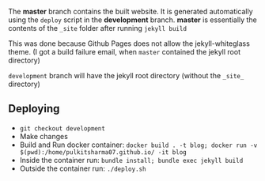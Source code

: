 The **master** branch contains the built website. It is generated automatically using the `deploy` script in the **development** branch.
**master** is essentially the contents of the `_site` folder after running `jekyll build`

This was done because Github Pages does not allow the jekyll-whiteglass theme. (I got a build failure email, when `master` contained the jekyll root directory)

`development` branch will have the jekyll root directory (without the `_site_` directory)

## Deploying
* `git checkout development`
* Make changes
* Build and Run docker container: `docker build . -t blog; docker run -v $(pwd):/home/pulkitsharma07.github.io/ -it blog`
* Inside the container run: `bundle install; bundle exec jekyll build`
* Outside the container run: `./deploy.sh`
